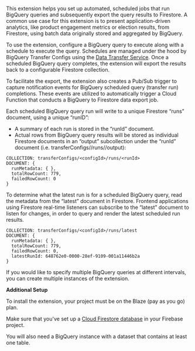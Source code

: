 This extension helps you set up automated, scheduled jobs that run BigQuery queries and subsequently export the query results to Firestore. A common use case for this extension is to present application-driven analytics, like product engagement metrics or election results, from Firestore, using batch data originally stored and aggregated by BigQuery.

To use the extension, configure a BigQuery query to execute along with a schedule to execute the query. Schedules are managed under the hood by BigQuery Transfer Configs using the [Data Transfer Service](https://cloud.google.com/bigquery/docs/scheduling-queries). Once a scheduled BigQuery query completes, the extension will export the results back to a configurable Firestore collection. 

To facilitate the export, the extension also creates a Pub/Sub trigger to capture notification events for BigQuery scheduled query (transfer run) completions. These events are utilized to automatically trigger a Cloud Function that conducts a BigQuery to Firestore data export job. 

Each scheduled BigQuery query run will write to a unique Firestore “runs” document, using a unique “runID”: 

- A summary of each run is stored in the “runId” document.
- Actual rows from BigQuery query results will be stored as individual Firestore documents in an “output” subcollection under the “runId” document (i.e. transferConfigs/<configId>/runs/<runId>/output):

```
COLLECTION: transferConfigs/<configId>/runs/<runId>
DOCUMENT: {
  runMetadata: { },
  totalRowCount: 779,
  failedRowCount: 0
}
```

To determine what the latest run is for a scheduled BigQuery query, read the metadata from the “latest” document in Firestore. Frontend applications using Firestore real-time listeners can subscribe to the “latest” document to listen for changes, in order to query and render the latest scheduled run results.

```
COLLECTION: transferConfigs/<configId>/runs/latest
DOCUMENT: {
  runMetadata: { },
  totalRowCount: 779,
  failedRowCount: 0,
  latestRunId: 648762e0-0000-28ef-9109-001a11446b2a
}
```

If you would like to specify multiple BigQuery queries at different intervals, you can create multiple instances of the extension.

**Additional Setup**

To install the extension, your project must be on the Blaze (pay as you go) plan.

Make sure that you've set up a [Cloud Firestore database](https://firebase.google.com/docs/firestore/quickstart) in your Firebase project.

You will also need a BigQuery instance with a dataset that contains at least one table.